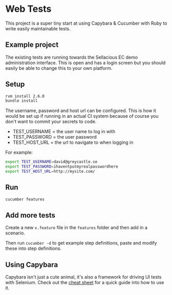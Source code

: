 # Web Tests
This project is a super tiny start at using Capybara & Cucumber with Ruby to write easily maintainable tests.

## Example project

The existing tests are running towards the Sellacious EC demo administration interface. This is open and has a login screen but you should easily be able to change this to your own platform.

## Setup

```bash
rvm install 2.6.0
bundle install
```

The username, password and host url can be configured. This is how it would be set up if running in an actual CI system because of course you don't want to commit your secrets to code.

* TEST_USERNAME = the user name to log in with
* TEST_PASSWORD = the user password
* TEST_HOST_URL = the url to navigate to when logging in

For example:
```bash
export TEST_USERNAME=david@greycastle.se
export TEST_PASSWORD=ihaventputmyrealpasswordhere
export TEST_HOST_URL=http://mysite.com/
```

## Run

```bash
cucumber features
```

## Add more tests

Create a new `x.feature` file in the `features` folder and then add in a scenario.

Then run `cucumber -d` to get example step definitions, paste and modify these into step definitions.

## Using Capybara
Capybara isn't just a cute animal, it's also a framework for driving UI tests with Selenium. Check out the [cheat sheet](https://gist.github.com/zhengjia/428105) for a quick guide into how to use it.